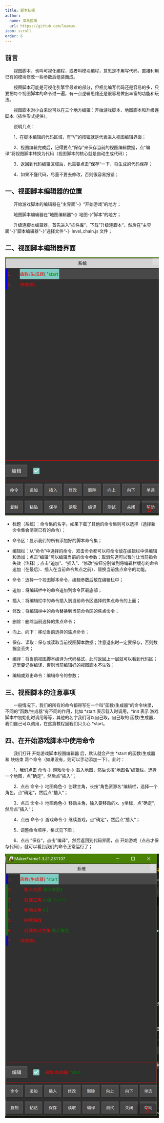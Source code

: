 ```yaml
---
title: 脚本初探
author:
  name: 深林孤鹰
  url: https://github.com/leamus
icon: scroll
order: 6
---
```


## 前言

&emsp;&emsp;视图脚本，也叫可视化编程，或者叫模块编程，意思是不用写代码，直接利用已有的模块修改一些参数后组装而成。

&emsp;&emsp;视图脚本可能是可视化引擎里最难的部分，但相比编写代码还是容易的多，只要把每个视图脚本的命令过一遍，有一点逻辑思维还是很容易做出丰富的功能和玩法。

&emsp;&emsp;视图脚本对小白来说可以在三个地方编辑：开始游戏脚本、地图脚本和升级连脚本（插件形式提供）。

&emsp;&emsp;说明几点：

&emsp;&emsp;1、在脚本编辑的代码区域，有“V”的按钮就是代表进入视图编辑界面；

&emsp;&emsp;2、视图编辑完成后，记得要点“保存”来保存当前的视图编辑数据，点“编译”将视图脚本转换为代码（视图脚本的核心就是自动生成代码）；

&emsp;&emsp;3、返回到代码编辑区域后，也需要点击”保存“一下，将生成的代码保存；

&emsp;&emsp;4、如果不懂代码，尽量不要去修改，否则很容易报错；

## 一、视图脚本编辑器的位置

&emsp;&emsp;开始游戏脚本的编辑器在“主界面”-》“开始游戏”的地方；

&emsp;&emsp;地图脚本编辑器在”地图编辑器“-》地图-》”脚本“的地方；

&emsp;&emsp;升级连脚本编辑器，首先进入”插件库“，下载”升级连脚本“，然后在”主界面“-》”脚本编辑器“-》”选择文件“-》level_chain.js 文件；

## 二、视图脚本编辑器界面

![1691030239221](image/5.脚本初探/1691030239221.png)

* 标题（系统）：命令集的名字，如果下载了其他的命令集则可以选择（选择新命令集会清空已有的命令）；
* 命令区：显示我们的所有添加好的脚本命令集；

* 编辑栏：从“命令”中选择的命令、双击命令都可以将命令放在编辑栏中供编辑和添加；点击“编辑”可以编辑当前的命令参数；取消勾选可以暂时让当前指令失效（注释）；点击“追加”、“插入”、“修改”按钮分别做到将编辑栏缓存的命令追加（在最后）、插入在当前命令焦点之前）、替换当前焦点命令的功能。
* 命令：选择一个视图脚本命令，编辑参数后放在编辑栏中；

* 追加：将编辑栏中的命令追加到命令区最底部；
* 插入：将编辑栏中的命令插入到当前命令区选择的焦点命令的上面；

* 修改：将编辑栏中的命令替换到当前命令区的焦点命令；
* 删除：删除当前选择的焦点命令；

* 向上、向下：移动当前选择的焦点命令；
* 保存、读取：保存或读取当前视图脚本数据；注意退出时一定要保存，否则数据会丢失；

* 编译：将当前视图脚本编译为代码格式，此时返回上一层就可以看到代码区；这里要记得编译，否则当前编辑好的视图脚本不生效；
* 编辑或双击命令：编辑命令的参数；

## 三、视图脚本的注意事项

&emsp;&emsp;一般情况下，我们的所有的命令都得写在一个叫”函数/生成器“的命令块里，不同的”函数/生成器“有不同的作用，比如 *start 表示载入时调用，*init 表示 游戏脚本中初始化时调用等等，其他的名字我们可以自己取，自己取的 函数/生成器，我们自己可以调用，在这篇教程里我们只关心 *start。

## 四、在开始游戏脚本中使用命令

&emsp;&emsp;我们打开 开始游戏脚本视图编辑器 后，默认就会产生 *start 的函数/生成器 和 块结束 两个命令（如果没有，则可以手动添加一下），此时：

&emsp;&emsp;1、我们点击  命令-》游戏命令-》载入地图，然后长按”地图名“编辑栏，选择一个地图，点”确定“，然后点”插入“；

&emsp;&emsp;2、点击 命令-》地图角色-》创建主角，长按”角色资源名“编辑栏，选择一个角色，点”确定“，然后点”插入“；

&emsp;&emsp;3、点击 命令-》地图角色-》移动主角，输入要移动的x、y坐标，点”确定“，然后点”插入“；

&emsp;&emsp;4、点击 命令-》游戏命令-》继续游戏，点”确定“，然后点”插入“；

&emsp;&emsp;5、调整命令顺序，格式见下图；

&emsp;&emsp;6、点击 ”保存“，点击”编译“，然后返回到代码界面，点 开始游戏（点击才保存代码），就可以看到我们的命令正常运行了；

![1691031557391](image/5.脚本初探/1691031557391.png)
